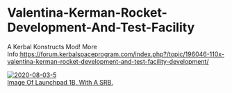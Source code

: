 # Valentina-Kerman-Rocket-Development-And-Test-Facility
A Kerbal Konstructs Mod!
More Info:https://forum.kerbalspaceprogram.com/index.php?/topic/196046-110x-valentina-kerman-rocket-development-and-test-facility-development/

<a href="https://ibb.co/cxbXJN7"><img src="https://i.ibb.co/R7h42CV/2020-08-03-5.png" alt="2020-08-03-5" border="0"></a><br /><a target='_blank' href='https://imgbb.com/'>Image Of Launchpad 1B, With A SRB.</a><br />
